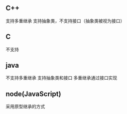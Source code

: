 ## C++
  支持多重继承
  支持抽象类，不支持接口（抽象类被视为接口）

## C
  不支持

## java
  不支持多重继承
  支持抽象类和接口
  多重继承通过接口实现


## node(JavaScript)
  采用原型继承的方式